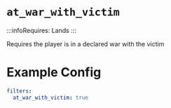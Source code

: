 # `at_war_with_victim`
:::infoRequires:
Lands
:::

Requires the player is in a declared war with the victim
# Example Config
```yaml
filters:
  at_war_with_victim: true
```
